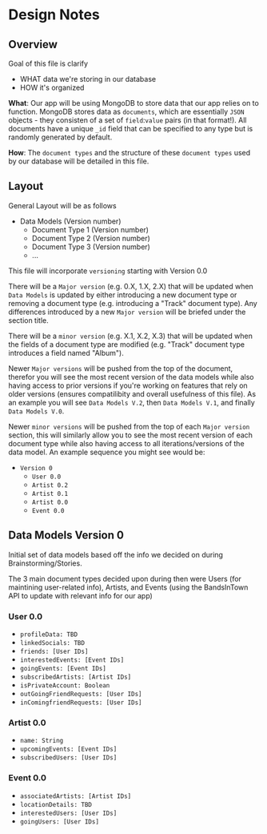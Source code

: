 # Design Notes

## Overview

Goal of this file is clarify 
- WHAT data we're storing in our database
- HOW it's organized

**What**: Our app will be using MongoDB to store data that our app relies on to function. MongoDB stores data as `documents`, which are essentially `JSON` objects - they consisten of a set of `field`:`value` pairs (in that format!). All documents have a unique `_id` field that can be specified to any type but is randomly generated by default.

**How**: The `document types` and the structure of these `document types` used by our database will be detailed in this file.

## Layout

General Layout will be as follows
- Data Models (Version number)
  - Document Type 1 (Version number)
  - Document Type 2 (Version number)
  - Document Type 3 (Version number)
  - ... 

This file will incorporate `versioning` starting with Version 0.0

There will be a `Major version` (e.g. 0.X, 1.X, 2.X) that will be updated when `Data Models` is updated by either introducing a new document type or removing a document type (e.g. introducing a "Track" document type). Any differences introduced by a new `Major version` will be briefed under the section title. 

There will be a `minor version` (e.g. X.1, X.2, X.3) that will be updated when the fields of a document type are modified (e.g. "Track" document type introduces a field named "Album").

Newer `Major versions` will be pushed from the top of the document, therefor you will see the most recent version of the data models while also having access to prior versions if you're working on features that rely on older versions (ensures compatilibity and overall usefulness of this file). As an example you will see `Data Models V.2`, then `Data Models V.1`, and finally `Data Models V.0`.

Newer `minor versions` will be pushed from the top of each `Major version` section, this will similarly allow you to see the most recent version of each document type while also having access to all iterations/versions of the data model. An example sequence you might see would be: 
- `Version 0`
    - `User 0.0` 
    - `Artist 0.2`
    - `Artist 0.1` 
    - `Artist 0.0` 
    - `Event 0.0`

## Data Models Version 0

Initial set of data models based off the info we decided on during Brainstorming/Stories.

The 3 main document types decided upon during then were Users (for maintining user-related info), Artists, and Events (using the BandsInTown API to update with relevant info for our app)

### User 0.0
- `profileData: TBD`
- `linkedSocials: TBD`
- `friends: [User IDs]`
- `interestedEvents: [Event IDs]`
- `goingEvents: [Event IDs]`
- `subscribedArtists: [Artist IDs]`
- `isPrivateAccount: Boolean`
- `outGoingFriendRequests: [User IDs]`
- `inComingfriendRequests: [User IDs]`

### Artist 0.0
- `name: String`
- `upcomingEvents: [Event IDs]`
- `subscribedUsers: [User IDs]`

### Event 0.0
- `associatedArtists: [Artist IDs]`
- `locationDetails: TBD`
- `interestedUsers: [User IDs]`
- `goingUsers: [User IDs]`
